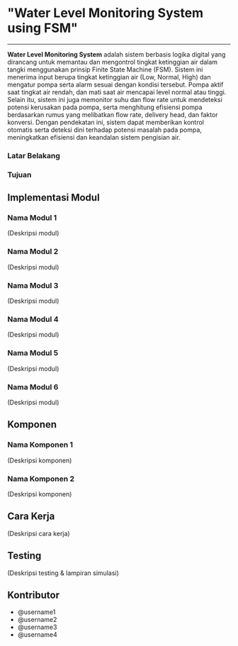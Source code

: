 # "Water Level Monitoring System using FSM"
---


**Water Level Monitoring System** adalah sistem berbasis logika digital yang dirancang untuk memantau dan mengontrol tingkat ketinggian air dalam tangki menggunakan prinsip Finite State Machine (FSM). Sistem ini menerima input berupa tingkat ketinggian air (Low, Normal, High) dan mengatur pompa serta alarm sesuai dengan kondisi tersebut. Pompa aktif saat tingkat air rendah, dan mati saat air mencapai level normal atau tinggi. Selain itu, sistem ini juga memonitor suhu dan flow rate untuk mendeteksi potensi kerusakan pada pompa, serta menghitung efisiensi pompa berdasarkan rumus yang melibatkan flow rate, delivery head, dan faktor konversi. Dengan pendekatan ini, sistem dapat memberikan kontrol otomatis serta deteksi dini terhadap potensi masalah pada pompa, meningkatkan efisiensi dan keandalan sistem pengisian air.

### Latar Belakang


### Tujuan



## Implementasi Modul
### Nama Modul 1
(Deskripsi modul)

### Nama Modul 2 
(Deskripsi modul)

### Nama Modul 3
(Deskripsi modul)

### Nama Modul 4
(Deskripsi modul)

### Nama Modul 5
(Deskripsi modul)

### Nama Modul 6
(Deskripsi modul)

## Komponen
### Nama Komponen 1
(Deskripsi komponen)

### Nama Komponen 2
(Deskripsi komponen)

## Cara Kerja
(Deskripsi cara kerja)

## Testing
(Deskripsi testing & lampiran simulasi)

## Kontributor
- @username1
- @username2
- @username3
- @username4

